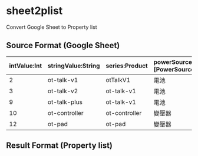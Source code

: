 # sheet2plist
Convert Google Sheet to Property list

## Source Format (Google Sheet)
| intValue:Int | stringValue:String | series:Product | powerSources:[PowerSource] | useEventStatck:Bool |
| ------------ | ------------------ | -------------- | -------------------------- | ------------------- |
| 2            | ot-talk-v1         | otTalkV1       | 電池                         | TRUE                |
| 3            | ot-talk-v2         | ot-talk-v1     | 電池                         | FALSE               |
| 9            | ot-talk-plus       | ot-talk-v1     | 電池                         | FALSE               |
| 10           | ot-controller      | ot-controller  | 變壓器                        | TRUE                |
| 12           | ot-pad             | ot-pad         | 變壓器                        | FALSE               |
				
## Result Format (Property list)
